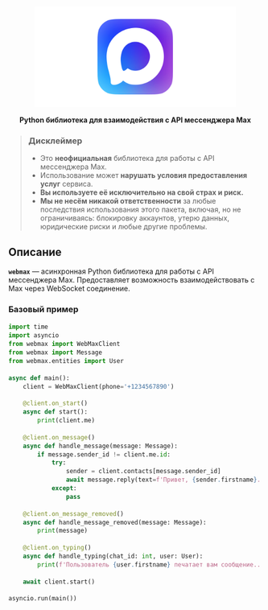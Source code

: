 <p align="center">
    <img src="assets/logo.png" alt="WebMax" width="400">
</p>

<p align="center">
    <strong>Python библиотека для взаимодействия с API мессенджера Max</strong>
</p>

> <h3><strong>Дисклеймер</strong></h3>
> 
> *   Это **неофициальная** библиотека для работы с API мессенджера Max.
> *   Использование может **нарушать условия предоставления услуг** сервиса.
> *   **Вы используете её исключительно на свой страх и риск.**
> *   **Мы не несём никакой ответственности** за любые последствия использования этого пакета, включая, но не ограничиваясь: блокировку аккаунтов, утерю данных, юридические риски и любые другие проблемы.

## Описание

**`webmax`** — асинхронная Python библиотека для работы с API мессенджера Max. Предоставляет возможность взаимодействовать с Max через WebSocket соединение.

### Базовый пример

```python
import time
import asyncio
from webmax import WebMaxClient
from webmax import Message
from webmax.entities import User

async def main():
    client = WebMaxClient(phone='+1234567890')

    @client.on_start()
    async def start():
        print(client.me)

    @client.on_message()
    async def handle_message(message: Message):
        if message.sender_id != client.me.id:
            try:
                sender = client.contacts[message.sender_id]
                await message.reply(text=f'Привет, {sender.firstname}. Сейчас я занят, отвечу позже', cid=int(time.time()))
            except:
                pass

    @client.on_message_removed()
    async def handle_message_removed(message: Message):
        print(message)

    @client.on_typing()
    async def handle_typing(chat_id: int, user: User):
        print(f'Пользователь {user.firstname} печатает вам сообщение...')

    await client.start()

asyncio.run(main())
```
